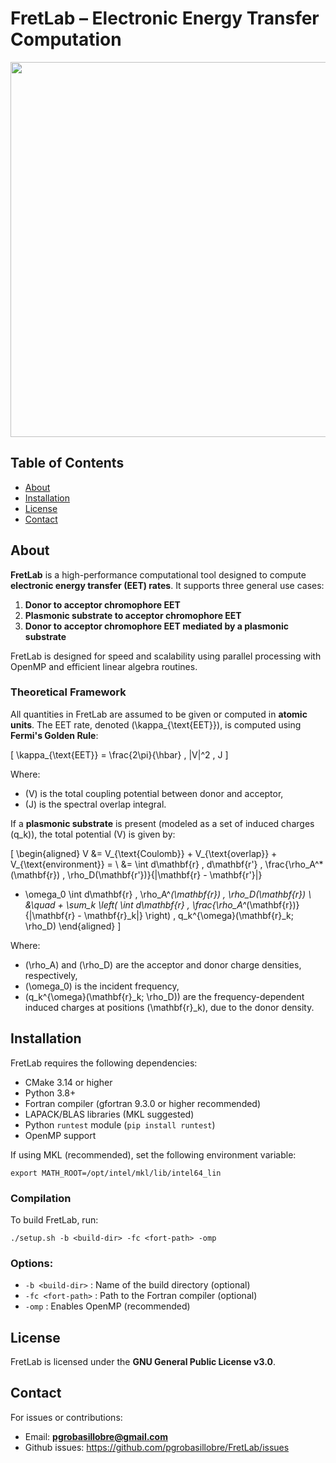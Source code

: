 # FretLab – Electronic Energy Transfer Computation

<p align="center">
  <img src="https://raw.githubusercontent.com/pgrobasillobre/FretLab/main/docs/_static/FretLab.png" width="600">
</p>



## Table of Contents

- [About](#about)
- [Installation](#installation)
- [License](#license)
- [Contact](#contact)

## About

**FretLab** is a high-performance computational tool designed to compute **electronic energy transfer (EET) rates**. It supports three general use cases:

1. **Donor to acceptor chromophore EET**
2. **Plasmonic substrate to acceptor chromophore EET**
3. **Donor to acceptor chromophore EET mediated by a plasmonic substrate**

FretLab is designed for speed and scalability using parallel processing with OpenMP and efficient linear algebra routines.

### Theoretical Framework

All quantities in FretLab are assumed to be given or computed in **atomic units**. The EET rate, denoted \(\kappa_{\text{EET}}\), is computed using **Fermi's Golden Rule**:

\[
\kappa_{\text{EET}} = \frac{2\pi}{\hbar} \, |V|^2 \, J
\]

Where:
- \(V\) is the total coupling potential between donor and acceptor,
- \(J\) is the spectral overlap integral.

If a **plasmonic substrate** is present (modeled as a set of induced charges \(q_k\)), the total potential \(V\) is given by:

\[
\begin{aligned}
V &= V_{\text{Coulomb}} + V_{\text{overlap}} + V_{\text{environment}} = \\
&= \int d\mathbf{r} \, d\mathbf{r'} \, \frac{\rho_A^*(\mathbf{r}) \, \rho_D(\mathbf{r'})}{|\mathbf{r} - \mathbf{r'}|} 
- \omega_0 \int d\mathbf{r} \, \rho_A^*(\mathbf{r}) \, \rho_D(\mathbf{r}) \\
&\quad + \sum_k \left( \int d\mathbf{r} \, \frac{\rho_A^*(\mathbf{r})}{|\mathbf{r} - \mathbf{r}_k|} \right) \, q_k^{\omega}(\mathbf{r}_k; \rho_D)
\end{aligned}
\]

Where:
- \(\rho_A\) and \(\rho_D\) are the acceptor and donor charge densities, respectively,
- \(\omega_0\) is the incident frequency,
- \(q_k^{\omega}(\mathbf{r}_k; \rho_D)\) are the frequency-dependent induced charges at positions \(\mathbf{r}_k\), due to the donor density.


## Installation

FretLab requires the following dependencies:

- CMake 3.14 or higher
- Python 3.8+
- Fortran compiler (gfortran 9.3.0 or higher recommended)
- LAPACK/BLAS libraries (MKL suggested)
- Python `runtest` module (`pip install runtest`)
- OpenMP support

If using MKL (recommended), set the following environment variable:

```
export MATH_ROOT=/opt/intel/mkl/lib/intel64_lin
```

### Compilation

To build FretLab, run:

```
./setup.sh -b <build-dir> -fc <fort-path> -omp
```

### Options:
- `-b <build-dir>` : Name of the build directory (optional)
- `-fc <fort-path>` : Path to the Fortran compiler (optional)
- `-omp` : Enables OpenMP (recommended)

## License

FretLab is licensed under the **GNU General Public License v3.0**.

## Contact

For issues or contributions:

- Email: **pgrobasillobre@gmail.com**
- Github issues: https://github.com/pgrobasillobre/FretLab/issues
